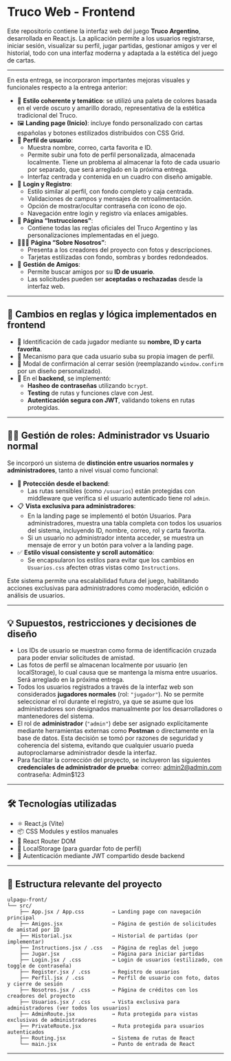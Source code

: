 # Truco Web - Frontend

Este repositorio contiene la interfaz web del juego **Truco Argentino**, desarrollada en React.js. La aplicación permite a los usuarios registrarse, iniciar sesión, visualizar su perfil, jugar partidas, gestionar amigos y ver el historial, todo con una interfaz moderna y adaptada a la estética del juego de cartas.

---

En esta entrega, se incorporaron importantes mejoras visuales y funcionales respecto a la entrega anterior:

- 🔰 **Estilo coherente y temático**: se utilizó una paleta de colores basada en el verde oscuro y amarillo dorado, representativa de la estética tradicional del Truco.
- 🖼️ **Landing page (Inicio)**: incluye fondo personalizado con cartas españolas y botones estilizados distribuidos con CSS Grid.
- 🙋 **Perfil de usuario**:
  - Muestra nombre, correo, carta favorita e ID.
  - Permite subir una foto de perfil personalizada, almacenada localmente. Tiene un problema al almacenar la foto de cada usuario por separado, que será arreglado en la próxima entrega.
  - Interfaz centrada y contenida en un cuadro con diseño amigable.
- 🔐 **Login y Registro**:
  - Estilo similar al perfil, con fondo completo y caja centrada.
  - Validaciones de campos y mensajes de retroalimentación.
  - Opción de mostrar/ocultar contraseña con ícono de ojo.
  - Navegación entre login y registro vía enlaces amigables.
- 📖 **Página “Instrucciones”**:
  - Contiene todas las reglas oficiales del Truco Argentino y las personalizaciones implementadas en el juego.
- 🧑‍🤝‍🧑 **Página “Sobre Nosotros”**:
  - Presenta a los creadores del proyecto con fotos y descripciones.
  - Tarjetas estilizadas con fondo, sombras y bordes redondeados.
- 🤝 **Gestión de Amigos**:
  - Permite buscar amigos por su **ID de usuario**.
  - Las solicitudes pueden ser **aceptadas o rechazadas** desde la interfaz web.

---

## 🧠 Cambios en reglas y lógica implementados en frontend

- 👤 Identificación de cada jugador mediante su **nombre, ID y carta favorita**.
- 🎨 Mecanismo para que cada usuario suba su propia imagen de perfil.
- 🚪 Modal de confirmación al cerrar sesión (reemplazando `window.confirm` por un diseño personalizado).
- 🔐 En el **backend**, se implementó:
  - **Hasheo de contraseñas** utilizando `bcrypt`.
  - **Testing** de rutas y funciones clave con Jest.
  - **Autenticación segura con JWT**, validando tokens en rutas protegidas.

---

## 👮‍♂️ Gestión de roles: Administrador vs Usuario normal

Se incorporó un sistema de **distinción entre usuarios normales y administradores**, tanto a nivel visual como funcional:

- 🔐 **Protección desde el backend**:
  - Las rutas sensibles (como `/usuarios`) están protegidas con middleware que verifica si el usuario autenticado tiene rol `admin`.
- 📋 **Vista exclusiva para administradores**:
  - En la landing page se implementó el botón Usuarios. Para administradores, muestra una tabla completa con todos los usuarios del sistema, incluyendo ID, nombre, correo, rol y carta favorita.
  - Si un usuario no administrador intenta acceder, se muestra un mensaje de error y un botón para volver a la landing page.
- ✅ **Estilo visual consistente y scroll automático**:
  - Se encapsularon los estilos para evitar que los cambios en `Usuarios.css` afecten otras vistas como `Instructions`.

Este sistema permite una escalabilidad futura del juego, habilitando acciones exclusivas para administradores como moderación, edición o análisis de usuarios.

---

## 💡 Supuestos, restricciones y decisiones de diseño

- Los IDs de usuario se muestran como forma de identificación cruzada para poder enviar solicitudes de amistad.
- Las fotos de perfil se almacenan localmente por usuario (en localStorage), lo cual causa que se mantenga la misma entre usuarios. Será arreglado en la próxima entrega.
- Todos los usuarios registrados a través de la interfaz web son considerados **jugadores normales** (rol: `"jugador"`). No se permite seleccionar el rol durante el registro, ya que se asume que los administradores son designados manualmente por los desarrolladores o mantenedores del sistema.
- El rol de **administrador** (`"admin"`) debe ser asignado explícitamente mediante herramientas externas como **Postman** o directamente en la base de datos. Esta decisión se tomó por razones de seguridad y coherencia del sistema, evitando que cualquier usuario pueda autoproclamarse administrador desde la interfaz.
- Para facilitar la corrección del proyecto, se incluyeron las siguientes **credenciales de administrador de prueba**:
  correo: admin2@admin.com
  contraseña: Admin$123

---

## 🛠️ Tecnologías utilizadas

- ⚛️ React.js (Vite)
- 📦 CSS Modules y estilos manuales
- 🧭 React Router DOM
- 💾 LocalStorage (para guardar foto de perfil)
- 🔐 Autenticación mediante JWT compartido desde backend

---

## 📂 Estructura relevante del proyecto

```
ulpagu-front/
└── src/
    ├── App.jsx / App.css         → Landing page con navegación principal
    ├── Amigos.jsx                → Página de gestión de solicitudes de amistad por ID
    ├── Historial.jsx             → Historial de partidas (por implementar)
    ├── Instructions.jsx / .css   → Página de reglas del juego
    ├── Jugar.jsx                 → Página para iniciar partidas
    ├── Login.jsx / .css          → Login de usuarios (estilizado, con toggle de contraseña)
    ├── Register.jsx / .css       → Registro de usuarios
    ├── Perfil.jsx / .css         → Perfil de usuario con foto, datos y cierre de sesión
    ├── Nosotros.jsx / .css       → Página de créditos con los creadores del proyecto
    ├── Usuarios.jsx / .css       → Vista exclusiva para administradores (ver todos los usuarios)
    ├── AdminRoute.jsx            → Ruta protegida para vistas exclusivas de administradores
    ├── PrivateRoute.jsx          → Ruta protegida para usuarios autenticados
    ├── Routing.jsx               → Sistema de rutas de React
    └── main.jsx                  → Punto de entrada de React
```

---
